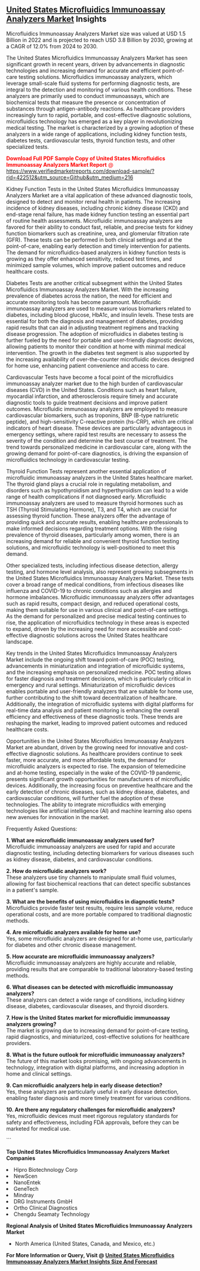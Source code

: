 <h2><a href="https://www.verifiedmarketreports.com/download-sample/?rid=422512&amp;utm_source=Github&amp;utm_medium=216" target="_blank">United States Microfluidics Immunoassay Analyzers Market</a> Insights</h2><p>Microfluidics Immunoassay Analyzers Market size was valued at USD 1.5 Billion in 2022 and is projected to reach USD 3.8 Billion by 2030, growing at a CAGR of 12.0% from 2024 to 2030.</p><p><p>The United States Microfluidics Immunoassay Analyzers Market has seen significant growth in recent years, driven by advancements in diagnostic technologies and increasing demand for accurate and efficient point-of-care testing solutions. Microfluidics immunoassay analyzers, which leverage small-scale fluid systems for performing diagnostic tests, are integral to the detection and monitoring of various health conditions. These analyzers are primarily used to conduct immunoassays, which are biochemical tests that measure the presence or concentration of substances through antigen-antibody reactions. As healthcare providers increasingly turn to rapid, portable, and cost-effective diagnostic solutions, microfluidics technology has emerged as a key player in revolutionizing medical testing. The market is characterized by a growing adoption of these analyzers in a wide range of applications, including kidney function tests, diabetes tests, cardiovascular tests, thyroid function tests, and other specialized tests.</p><p><p><span class=""><span style="color: #ff0000;"><strong>Download Full PDF Sample Copy of United States Microfluidics Immunoassay Analyzers Market Report</strong> @ </span><a href="https://www.verifiedmarketreports.com/download-sample/?rid=422512&amp;utm_source=Github&amp;utm_medium=216" target="_blank">https://www.verifiedmarketreports.com/download-sample/?rid=422512&amp;utm_source=Github&amp;utm_medium=216</a></span></p></p><p>Kidney Function Tests in the United States Microfluidics Immunoassay Analyzers Market are a vital application of these advanced diagnostic tools, designed to detect and monitor renal health in patients. The increasing incidence of kidney diseases, including chronic kidney disease (CKD) and end-stage renal failure, has made kidney function testing an essential part of routine health assessments. Microfluidic immunoassay analyzers are favored for their ability to conduct fast, reliable, and precise tests for kidney function biomarkers such as creatinine, urea, and glomerular filtration rate (GFR). These tests can be performed in both clinical settings and at the point-of-care, enabling early detection and timely intervention for patients. The demand for microfluidics-based analyzers in kidney function tests is growing as they offer enhanced sensitivity, reduced test times, and minimized sample volumes, which improve patient outcomes and reduce healthcare costs.<p>Diabetes Tests are another critical subsegment within the United States Microfluidics Immunoassay Analyzers Market. With the increasing prevalence of diabetes across the nation, the need for efficient and accurate monitoring tools has become paramount. Microfluidic immunoassay analyzers are used to measure various biomarkers related to diabetes, including blood glucose, HbA1c, and insulin levels. These tests are essential for both the diagnosis and management of diabetes, providing rapid results that can aid in adjusting treatment regimens and tracking disease progression. The adoption of microfluidics in diabetes testing is further fueled by the need for portable and user-friendly diagnostic devices, allowing patients to monitor their condition at home with minimal medical intervention. The growth in the diabetes test segment is also supported by the increasing availability of over-the-counter microfluidic devices designed for home use, enhancing patient convenience and access to care.<p>Cardiovascular Tests have become a focal point of the microfluidics immunoassay analyzer market due to the high burden of cardiovascular diseases (CVD) in the United States. Conditions such as heart failure, myocardial infarction, and atherosclerosis require timely and accurate diagnostic tools to guide treatment decisions and improve patient outcomes. Microfluidic immunoassay analyzers are employed to measure cardiovascular biomarkers, such as troponins, BNP (B-type natriuretic peptide), and high-sensitivity C-reactive protein (hs-CRP), which are critical indicators of heart disease. These devices are particularly advantageous in emergency settings, where rapid test results are necessary to assess the severity of the condition and determine the best course of treatment. The trend towards personalized medicine in cardiovascular care, along with the growing demand for point-of-care diagnostics, is driving the expansion of microfluidics technology in cardiovascular testing.<p>Thyroid Function Tests represent another essential application of microfluidic immunoassay analyzers in the United States healthcare market. The thyroid gland plays a crucial role in regulating metabolism, and disorders such as hypothyroidism and hyperthyroidism can lead to a wide range of health complications if not diagnosed early. Microfluidic immunoassay analyzers are used to measure thyroid hormones such as TSH (Thyroid Stimulating Hormone), T3, and T4, which are crucial for assessing thyroid function. These analyzers offer the advantage of providing quick and accurate results, enabling healthcare professionals to make informed decisions regarding treatment options. With the rising prevalence of thyroid diseases, particularly among women, there is an increasing demand for reliable and convenient thyroid function testing solutions, and microfluidic technology is well-positioned to meet this demand.<p>Other specialized tests, including infectious disease detection, allergy testing, and hormone level analysis, also represent growing subsegments in the United States Microfluidics Immunoassay Analyzers Market. These tests cover a broad range of medical conditions, from infectious diseases like influenza and COVID-19 to chronic conditions such as allergies and hormone imbalances. Microfluidic immunoassay analyzers offer advantages such as rapid results, compact design, and reduced operational costs, making them suitable for use in various clinical and point-of-care settings. As the demand for personalized and precise medical testing continues to rise, the application of microfluidics technology in these areas is expected to expand, driven by the increasing need for more accessible and cost-effective diagnostic solutions across the United States healthcare landscape.<p>Key trends in the United States Microfluidics Immunoassay Analyzers Market include the ongoing shift toward point-of-care (POC) testing, advancements in miniaturization and integration of microfluidic systems, and the increasing emphasis on personalized medicine. POC testing allows for faster diagnosis and treatment decisions, which is particularly critical in emergency and rural settings. Miniaturization of microfluidic devices enables portable and user-friendly analyzers that are suitable for home use, further contributing to the shift toward decentralization of healthcare. Additionally, the integration of microfluidic systems with digital platforms for real-time data analysis and patient monitoring is enhancing the overall efficiency and effectiveness of these diagnostic tools. These trends are reshaping the market, leading to improved patient outcomes and reduced healthcare costs.<p>Opportunities in the United States Microfluidics Immunoassay Analyzers Market are abundant, driven by the growing need for innovative and cost-effective diagnostic solutions. As healthcare providers continue to seek faster, more accurate, and more affordable tests, the demand for microfluidic analyzers is expected to rise. The expansion of telemedicine and at-home testing, especially in the wake of the COVID-19 pandemic, presents significant growth opportunities for manufacturers of microfluidic devices. Additionally, the increasing focus on preventive healthcare and the early detection of chronic diseases, such as kidney disease, diabetes, and cardiovascular conditions, will further fuel the adoption of these technologies. The ability to integrate microfluidics with emerging technologies like artificial intelligence (AI) and machine learning also opens new avenues for innovation in the market.<p>Frequently Asked Questions:</p><p><b>1. What are microfluidic immunoassay analyzers used for?</b><br>Microfluidic immunoassay analyzers are used for rapid and accurate diagnostic testing, including detecting biomarkers for various diseases such as kidney disease, diabetes, and cardiovascular conditions.</p><p><b>2. How do microfluidic analyzers work?</b><br>These analyzers use tiny channels to manipulate small fluid volumes, allowing for fast biochemical reactions that can detect specific substances in a patient's sample.</p><p><b>3. What are the benefits of using microfluidics in diagnostic tests?</b><br>Microfluidics provide faster test results, require less sample volume, reduce operational costs, and are more portable compared to traditional diagnostic methods.</p><p><b>4. Are microfluidic analyzers available for home use?</b><br>Yes, some microfluidic analyzers are designed for at-home use, particularly for diabetes and other chronic disease management.</p><p><b>5. How accurate are microfluidic immunoassay analyzers?</b><br>Microfluidic immunoassay analyzers are highly accurate and reliable, providing results that are comparable to traditional laboratory-based testing methods.</p><p><b>6. What diseases can be detected with microfluidic immunoassay analyzers?</b><br>These analyzers can detect a wide range of conditions, including kidney disease, diabetes, cardiovascular diseases, and thyroid disorders.</p><p><b>7. How is the United States market for microfluidic immunoassay analyzers growing?</b><br>The market is growing due to increasing demand for point-of-care testing, rapid diagnostics, and miniaturized, cost-effective solutions for healthcare providers.</p><p><b>8. What is the future outlook for microfluidic immunoassay analyzers?</b><br>The future of this market looks promising, with ongoing advancements in technology, integration with digital platforms, and increasing adoption in home and clinical settings.</p><p><b>9. Can microfluidic analyzers help in early disease detection?</b><br>Yes, these analyzers are particularly useful in early disease detection, enabling faster diagnosis and more timely treatment for various conditions.</p><p><b>10. Are there any regulatory challenges for microfluidic analyzers?</b><br>Yes, microfluidic devices must meet rigorous regulatory standards for safety and effectiveness, including FDA approvals, before they can be marketed for medical use.</p>```</p><p><strong>Top United States Microfluidics Immunoassay Analyzers Market Companies</strong></p><div data-test-id=""><p><li>Hipro Biotechnology Corp</li><li> NewScen</li><li> NanoEntek</li><li> GeneTech</li><li> Mindray</li><li> DRG Instruments GmbH</li><li> Ortho Clinical Diagnostics</li><li> Chengdu Seamaty Technology</li></p><div><strong>Regional Analysis of&nbsp;United States Microfluidics Immunoassay Analyzers Market</strong></div><ul><li dir="ltr"><p dir="ltr">North America&nbsp;(United States, Canada, and Mexico, etc.)</p></li></ul><p><strong>For More Information or Query, Visit @&nbsp;</strong><strong><a href="https://www.verifiedmarketreports.com/product/microfluidics-immunoassay-analyzers-market/?utm_source=Github&amp;utm_medium=216" target="_blank">United States Microfluidics Immunoassay Analyzers Market Insights Size And Forecast</a></strong></p></div>
